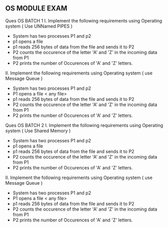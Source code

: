 ## OS MODULE EXAM
Ques OS BATCH 1
I. Implement the following requirements using Operating system ( Use UNNamed PIPES )

- System has two processes P1 and p2 
- p1 opens a file <any file>
- p1 reads 256 bytes of data from the file and sends it to P2
- P2 counts the occurence of the letter 'A' and 'Z' in the incoming data from P1
- P2 prints the number of Occurences of 'A' and 'Z' letters.

II. Implement the following requirements using Operating system ( use Message Queue )

- System has two processes P1 and p2 
- P1 opens a file < any file>
- p1 reads 256 bytes of data from the file and sends it to P2
- P2 counts the occurence of the letter 'A' and 'Z' in the incoming data from P1
- P2 prints the number of Occurences of 'A' and 'Z' letters.



Ques OS BATCH 2
I. Implement the following requirements using Operating system ( Use Shared Memory )

- System has two processes P1 and p2 
- p1 opens a file <any file>
- p1 reads 256 bytes of data from the file and sends it to P2
- P2 counts the occurence of the letter 'A' and 'Z' in the incoming data from P1
- P2 prints the number of Occurences of 'A' and 'Z' letters.

II. Implement the following requirements using Operating system ( use Message Queue )

- System has two processes P1 and p2 
- P1 opens a file < any file>
- p1 reads 256 bytes of data from the file and sends it to P2
- P2 counts the occurence of the letter 'A' and 'Z' in the incoming data from P1
- P2 prints the number of Occurences of 'A' and 'Z' letters.

